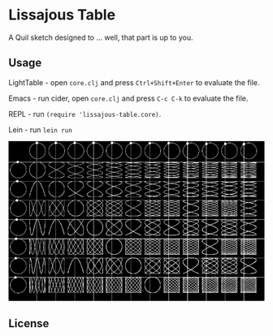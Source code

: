 # Lissajous Table

A Quil sketch designed to ... well, that part is up to you.

## Usage

LightTable - open `core.clj` and press `Ctrl+Shift+Enter` to evaluate the file.

Emacs - run cider, open `core.clj` and press `C-c C-k` to evaluate the file.

REPL - run `(require 'lissajous-table.core)`.

Lein - run `lein run`

![lissajous-table](./picture/lissajous-table.gif)

## License
